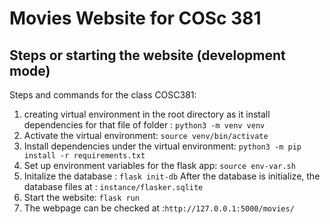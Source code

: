 # Movies Website for COSc 381
## Steps or starting the website (development mode)

Steps and commands for the class COSC381:
1. creating virtual environment in the root directory as it install dependencies for that file of folder : `python3 -m venv venv`
2. Activate the virtual environment: `source venv/bin/activate`
3. Install dependencies under the virtual environment: `python3 -m pip install -r requirements.txt`
4. Set up environment variables for the flask app: `source env-var.sh`
5. Initalize the database : `flask init-db` After the database is initialize, the database files at : `instance/flasker.sqlite`
6. Start the website: `flask run`
7. The webpage can be checked at :`http://127.0.0.1:5000/movies/`